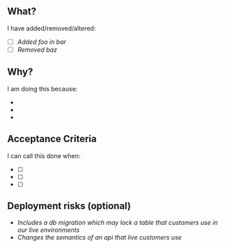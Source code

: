 ## What?

I have added/removed/altered:

- [ ] _Added foo in bar_
- [ ] _Removed baz_

## Why?

I am doing this because:

-
-
-

## Acceptance Criteria

I can call this done when:

- [ ]
- [ ]
- [ ]

## Deployment risks (optional)

- _Includes a db migration which may lock a table that customers use in our live environments_
- _Changes the semantics of an api that live customers use_
